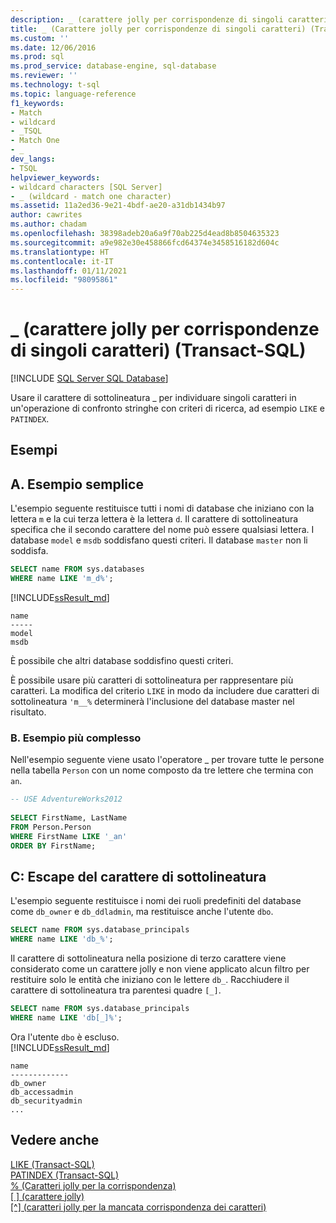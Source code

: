 ```yaml
---
description: _ (carattere jolly per corrispondenze di singoli caratteri) (Transact-SQL)
title: _ (Carattere jolly per corrispondenze di singoli caratteri) (Transact-SQL) | Microsoft Docs
ms.custom: ''
ms.date: 12/06/2016
ms.prod: sql
ms.prod_service: database-engine, sql-database
ms.reviewer: ''
ms.technology: t-sql
ms.topic: language-reference
f1_keywords:
- Match
- wildcard
- _TSQL
- Match One
- _
dev_langs:
- TSQL
helpviewer_keywords:
- wildcard characters [SQL Server]
- _ (wildcard - match one character)
ms.assetid: 11a2ed36-9e21-4bdf-ae20-a31db1434b97
author: cawrites
ms.author: chadam
ms.openlocfilehash: 38398adeb20a6a9f70ab225d4ead8b8504635323
ms.sourcegitcommit: a9e982e30e458866fcd64374e3458516182d604c
ms.translationtype: HT
ms.contentlocale: it-IT
ms.lasthandoff: 01/11/2021
ms.locfileid: "98095861"
---
```

# <a name="_-wildcard---match-one-character-transact-sql"></a>_ (carattere jolly per corrispondenze di singoli caratteri) (Transact-SQL)
[!INCLUDE [SQL Server SQL Database](../../includes/applies-to-version/sql-asdb.md)]

Usare il carattere di sottolineatura _ per individuare singoli caratteri in un'operazione di confronto stringhe con criteri di ricerca, ad esempio `LIKE` e `PATINDEX`.  
  
## <a name="examples"></a>Esempi  

## <a name="a-simple-example"></a>A. Esempio semplice   

L'esempio seguente restituisce tutti i nomi di database che iniziano con la lettera `m` e la cui terza lettera è la lettera `d`. Il carattere di sottolineatura specifica che il secondo carattere del nome può essere qualsiasi lettera. I database `model` e `msdb` soddisfano questi criteri. Il database `master` non li soddisfa.

```sql
SELECT name FROM sys.databases
WHERE name LIKE 'm_d%';
```   
[!INCLUDE[ssResult_md](../../includes/ssresult-md.md)]   
```
name
-----
model
msdb
```   
È possibile che altri database soddisfino questi criteri.

È possibile usare più caratteri di sottolineatura per rappresentare più caratteri. La modifica del criterio `LIKE` in modo da includere due caratteri di sottolineatura `'m__%` determinerà l'inclusione del database master nel risultato.

### <a name="b-more-complex-example"></a>B. Esempio più complesso
 Nell'esempio seguente viene usato l'operatore _ per trovare tutte le persone nella tabella `Person` con un nome composto da tre lettere che termina con `an`.  
  
```sql  
-- USE AdventureWorks2012
  
SELECT FirstName, LastName  
FROM Person.Person  
WHERE FirstName LIKE '_an'  
ORDER BY FirstName;  
```  
## <a name="c-escaping-the-underscore-character"></a>C: Escape del carattere di sottolineatura   
L'esempio seguente restituisce i nomi dei ruoli predefiniti del database come `db_owner` e `db_ddladmin`, ma restituisce anche l'utente `dbo`. 

```sql
SELECT name FROM sys.database_principals
WHERE name LIKE 'db_%';
```

Il carattere di sottolineatura nella posizione di terzo carattere viene considerato come un carattere jolly e non viene applicato alcun filtro per restituire solo le entità che iniziano con le lettere `db_`. Racchiudere il carattere di sottolineatura tra parentesi quadre `[_]`. 

```sql
SELECT name FROM sys.database_principals
WHERE name LIKE 'db[_]%';
```   
Ora l'utente `dbo` è escluso.   
[!INCLUDE[ssResult_md](../../includes/ssresult-md.md)]   
```
name
-------------
db_owner
db_accessadmin
db_securityadmin
...
```

  
## <a name="see-also"></a>Vedere anche  
 [LIKE &#40;Transact-SQL&#41;](../../t-sql/language-elements/like-transact-sql.md)   
 [PATINDEX &#40;Transact-SQL&#41;](../../t-sql/functions/patindex-transact-sql.md)   
  [% (Caratteri jolly per la corrispondenza)](../../t-sql/language-elements/percent-character-wildcard-character-s-to-match-transact-sql.md)   
  [&#91; &#93; (carattere jolly)](../../t-sql/language-elements/wildcard-character-s-to-match-transact-sql.md)   
 [&#91;^&#93; (caratteri jolly per la mancata corrispondenza dei caratteri)](../../t-sql/language-elements/wildcard-character-s-not-to-match-transact-sql.md)     
  
